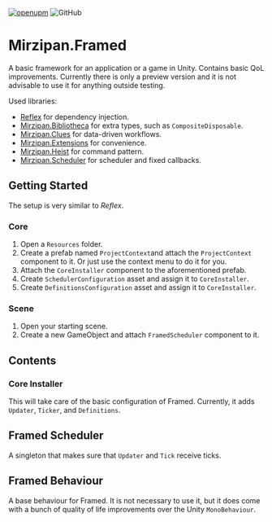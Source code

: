 [![openupm](https://img.shields.io/npm/v/net.mirzipan.framed?label=openupm&registry_uri=https://package.openupm.com)](https://openupm.com/packages/net.mirzipan.framed/) ![GitHub](https://img.shields.io/github/license/Mirzipan/Mirzipan.Framed)

# Mirzipan.Framed

A basic framework for an application or a game in Unity. Contains basic QoL improvements.
Currently there is only a preview version and it is not advisable to use it for anything outside testing.

Used libraries:
* [Reflex](https://github.com/gustavopsantos/Reflex) for dependency injection.
* [Mirzipan.Bibliotheca](https://github.com/Mirzipan/Mirzipan.Bibliotheca) for extra types, such as `CompositeDisposable`.
* [Mirzipan.Clues](https://github.com/Mirzipan/Mirzipan.Clues) for data-driven workflows.
* [Mirzipan.Extensions](https://github.com/Mirzipan/Mirzipan.Extensions) for convenience.
* [Mirzipan.Heist](https://github.com/Mirzipan/Mirzipan.Heist) for command pattern.
* [Mirzipan.Scheduler](https://github.com/Mirzipan/Mirzipan.Scheduler) for scheduler and fixed callbacks.

## Getting Started

The setup is very similar to *Reflex*.

### Core
1. Open a `Resources` folder.
2. Create a prefab named `ProjectContext`and attach the `ProjectContext` component to it. Or just use the context menu to do it for you.
3. Attach the `CoreInstaller` component to the aforementioned prefab.
4. Create `SchedulerConfiguration` asset and assign it to `CoreInstaller`.
5. Create `DefinitionsConfiguration` asset and assign it to `CoreInstaller`.

### Scene
1. Open your starting scene.
2. Create a new GameObject and attach `FramedScheduler` component to it.

## Contents

### Core Installer

This will take care of the basic configuration of Framed. 
Currently, it adds `Updater`, `Ticker`, and `Definitions`.

## Framed Scheduler

A singleton that makes sure that `Updater` and `Tick` receive ticks.

## Framed Behaviour

A base behaviour for Framed.
It is not necessary to use it, but it does come with a bunch of quality of life improvements over the Unity `MonoBehaviour`.
